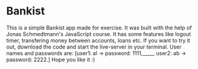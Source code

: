 # Bankist

This is a simple Bankist app made for exercise. It was built with the help of Jonas Schmedtmann's JavaScript course. It has some features like logout timer, transfering money between accounts, loans etc. If you want to try it out, download the code and start the live-server in your terminal. User names and passwords are:
[user1: al -> password: 1111,_____
user2: ab -> password: 2222.]
Hope you like it :)
